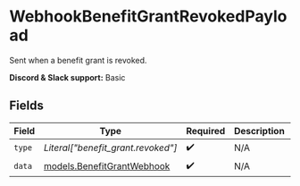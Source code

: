 # WebhookBenefitGrantRevokedPayload

Sent when a benefit grant is revoked.

**Discord & Slack support:** Basic


## Fields

| Field                                                          | Type                                                           | Required                                                       | Description                                                    | Example                                                        |
| -------------------------------------------------------------- | -------------------------------------------------------------- | -------------------------------------------------------------- | -------------------------------------------------------------- | -------------------------------------------------------------- |
| `type`                                                         | *Literal["benefit_grant.revoked"]*                             | :heavy_check_mark:                                             | N/A                                                            | benefit_grant.revoked                                          |
| `data`                                                         | [models.BenefitGrantWebhook](../models/benefitgrantwebhook.md) | :heavy_check_mark:                                             | N/A                                                            |                                                                |